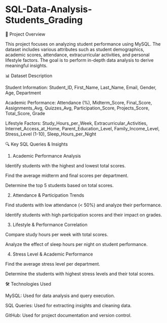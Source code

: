 # SQL-Data-Analysis-Students_Grading

📌 Project Overview

This project focuses on analyzing student performance using MySQL. The dataset includes various attributes such as student demographics, academic scores, attendance, extracurricular activities, and personal lifestyle factors. The goal is to perform in-depth data analysis to derive meaningful insights.

📊 Dataset Description

Student Information: Student_ID, First_Name, Last_Name, Email, Gender, Age, Department

Academic Performance: Attendance (%), Midterm_Score, Final_Score, Assignments_Avg, Quizzes_Avg, Participation_Score, Projects_Score, Total_Score, Grade

Lifestyle Factors: Study_Hours_per_Week, Extracurricular_Activities, Internet_Access_at_Home, Parent_Education_Level, Family_Income_Level, Stress_Level (1-10), Sleep_Hours_per_Night

🔍 Key SQL Queries & Insights

1. Academic Performance Analysis

Identify students with the highest and lowest total scores.

Find the average midterm and final scores per department.

Determine the top 5 students based on total scores.

2. Attendance & Participation Trends

Find students with low attendance (< 50%) and analyze their performance.

Identify students with high participation scores and their impact on grades.

3. Lifestyle & Performance Correlation

Compare study hours per week with total scores.

Analyze the effect of sleep hours per night on student performance.

4. Stress Level & Academic Performance

Find the average stress level per department.

Determine the students with highest stress levels and their total scores.

🛠 Technologies Used

MySQL: Used for data analysis and query execution.

SQL Queries: Used for extracting insights and cleaning data.

GitHub: Used for project documentation and version control.



